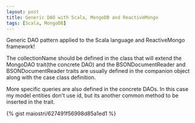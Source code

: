 ```yaml
---
layout: post
title: Generic DAO with Scala, MongoDB and ReactiveMongo
tags: [Scala, MongoDB]
---
```


Generic DAO pattern applied to the Scala language and ReactiveMongo framework!

The collectionName should be defined in the class that will extend the MongoDAO trait(the concrete DAO) and the BSONDocumentReader and BSONDocumentReader traits
are usually defined in the companion object along with the case class definition.

More specific queries are also defined in the concrete DAOs. In this case my model entities don't use id, but its another common method
to be inserted in the trait.

{% gist maiostri/627491f56998d85a1ed1 %}
